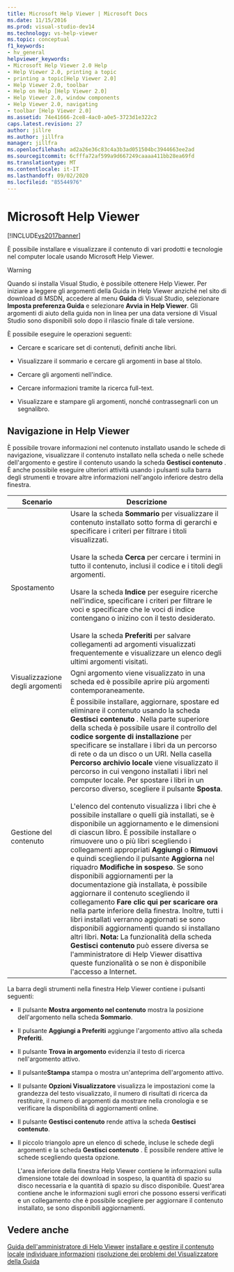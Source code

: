 ```yaml
---
title: Microsoft Help Viewer | Microsoft Docs
ms.date: 11/15/2016
ms.prod: visual-studio-dev14
ms.technology: vs-help-viewer
ms.topic: conceptual
f1_keywords:
- hv_general
helpviewer_keywords:
- Microsoft Help Viewer 2.0 Help
- Help Viewer 2.0, printing a topic
- printing a topic[Help Viewer 2.0]
- Help Viewer 2.0, toolbar
- Help on Help [Help Viewer 2.0]
- Help Viewer 2.0, window components
- Help Viewer 2.0, navigating
- toolbar [Help Viewer 2.0]
ms.assetid: 74e41666-2ce8-4ac0-a0e5-3723d1e322c2
caps.latest.revision: 27
author: jillre
ms.author: jillfra
manager: jillfra
ms.openlocfilehash: ad2a26e36c83c4a3b3ad051504bc3944663ee2ad
ms.sourcegitcommit: 6cfffa72af599a9d667249caaaa411bb28ea69fd
ms.translationtype: MT
ms.contentlocale: it-IT
ms.lasthandoff: 09/02/2020
ms.locfileid: "85544976"
---
```

# <a name="microsoft-help-viewer"></a>Microsoft Help Viewer
[!INCLUDE[vs2017banner](../includes/vs2017banner.md)]

È possibile installare e visualizzare il contenuto di vari prodotti e tecnologie nel computer locale usando Microsoft Help Viewer.

> [!WARNING]
> Quando si installa Visual Studio, è possibile ottenere Help Viewer. Per iniziare a leggere gli argomenti della Guida in Help Viewer anziché nel sito di download di MSDN, accedere al menu **Guida** di Visual Studio, selezionare **Imposta preferenza Guida** e selezionare **Avvia in Help Viewer**. Gli argomenti di aiuto della guida non in linea per una data versione di Visual Studio sono disponibili solo dopo il rilascio finale di tale versione.

 È possibile eseguire le operazioni seguenti:

- Cercare e scaricare set di contenuti, definiti anche libri.

- Visualizzare il sommario e cercare gli argomenti in base al titolo.

- Cercare gli argomenti nell'indice.

- Cercare informazioni tramite la ricerca full-text.

- Visualizzare e stampare gli argomenti, nonché contrassegnarli con un segnalibro.

## <a name="navigating-the-help-viewer"></a>Navigazione in Help Viewer
 È possibile trovare informazioni nel contenuto installato usando le schede di navigazione, visualizzare il contenuto installato nella scheda o nelle schede dell'argomento e gestire il contenuto usando la scheda **Gestisci contenuto** . È anche possibile eseguire ulteriori attività usando i pulsanti sulla barra degli strumenti e trovare altre informazioni nell'angolo inferiore destro della finestra.

|Scenario|Descrizione|
|-|-|
|Spostamento|Usare la scheda **Sommario** per visualizzare il contenuto installato sotto forma di gerarchi e specificare i criteri per filtrare i titoli visualizzati.<br /><br /> Usare la scheda **Cerca** per cercare i termini in tutto il contenuto, inclusi il codice e i titoli degli argomenti.<br /><br /> Usare la scheda **Indice** per eseguire ricerche nell'indice, specificare i criteri per filtrare le voci e specificare che le voci di indice contengano o inizino con il testo desiderato.<br /><br /> Usare la scheda **Preferiti** per salvare collegamenti ad argomenti visualizzati frequentemente e visualizzare un elenco degli ultimi argomenti visitati.|
|Visualizzazione degli argomenti|Ogni argomento viene visualizzato in una scheda ed è possibile aprire più argomenti contemporaneamente.|
|Gestione del contenuto|È possibile installare, aggiornare, spostare ed eliminare il contenuto usando la scheda **Gestisci contenuto** . Nella parte superiore della scheda è possibile usare il controllo del **codice sorgente di installazione** per specificare se installare i libri da un percorso di rete o da un disco o un URI. Nella casella **Percorso archivio locale** viene visualizzato il percorso in cui vengono installati i libri nel computer locale. Per spostare i libri in un percorso diverso, scegliere il pulsante **Sposta**.<br /><br /> L'elenco del contenuto visualizza i libri che è possibile installare o quelli già installati, se è disponibile un aggiornamento e le dimensioni di ciascun libro. È possibile installare o rimuovere uno o più libri scegliendo i collegamenti appropriati **Aggiungi** o **Rimuovi** e quindi scegliendo il pulsante **Aggiorna** nel riquadro **Modifiche in sospeso**. Se sono disponibili aggiornamenti per la documentazione già installata, è possibile aggiornare il contenuto scegliendo il collegamento **Fare clic qui per scaricare ora** nella parte inferiore della finestra. Inoltre, tutti i libri installati verranno aggiornati se sono disponibili aggiornamenti quando si installano altri libri. **Nota:**  La funzionalità della scheda **Gestisci contenuto** può essere diversa se l'amministratore di Help Viewer disattiva queste funzionalità o se non è disponibile l'accesso a Internet.|

 La barra degli strumenti nella finestra Help Viewer contiene i pulsanti seguenti:

- Il pulsante **Mostra argomento nel contenuto** mostra la posizione dell'argomento nella scheda **Sommario**.

- Il pulsante **Aggiungi a Preferiti** aggiunge l'argomento attivo alla scheda **Preferiti**.

- Il pulsante **Trova in argomento** evidenzia il testo di ricerca nell'argomento attivo.

- Il pulsante**Stampa** stampa o mostra un'anteprima dell'argomento attivo.

- Il pulsante **Opzioni Visualizzatore** visualizza le impostazioni come la grandezza del testo visualizzato, il numero di risultati di ricerca da restituire, il numero di argomenti da mostrare nella cronologia e se verificare la disponibilità di aggiornamenti online.

- Il pulsante **Gestisci contenuto** rende attiva la scheda **Gestisci contenuto**.

- Il piccolo triangolo apre un elenco di schede, incluse le schede degli argomenti e la scheda **Gestisci contenuto** . È possibile rendere attive le schede scegliendo questa opzione.

  L'area inferiore della finestra Help Viewer contiene le informazioni sulla dimensione totale dei download in sospeso, la quantità di spazio su disco necessaria e la quantità di spazio su disco disponibile. Quest'area contiene anche le informazioni sugli errori che possono essersi verificati e un collegamento che è possibile scegliere per aggiornare il contenuto installato, se sono disponibili aggiornamenti.

## <a name="see-also"></a>Vedere anche
 [Guida dell'amministratore di Help Viewer](../ide/help-viewer-administrator-guide.md) [installare e gestire il contenuto locale](../ide/install-and-manage-local-content.md) [individuare informazioni](../ide/locate-information.md) [risoluzione dei problemi del Visualizzatore della Guida](../ide/troubleshooting-the-help-viewer.md)
